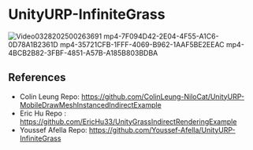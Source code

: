# UnityURP-InfiniteGrass
![Video0328202500263691 mp4-7F094D42-2E04-4F55-A1C6-0D78A1B2361D mp4-35721CFB-1FFF-4069-B962-1AAF5BE2EEAC mp4-4BCB2B82-3FBF-4851-A57B-A185B803BDBA](https://github.com/user-attachments/assets/a313c3db-d135-4807-8e04-e1f9248d44c1)


## References
- Colin Leung Repo: https://github.com/ColinLeung-NiloCat/UnityURP-MobileDrawMeshInstancedIndirectExample
- Eric Hu Repo : https://github.com/EricHu33/UnityGrassIndirectRenderingExample
- Youssef Afella Repo: https://github.com/Youssef-Afella/UnityURP-InfiniteGrass
